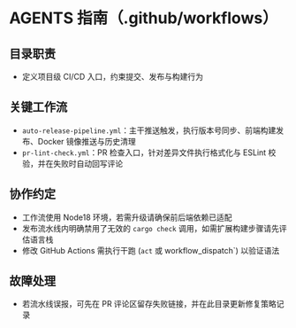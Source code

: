 # AGENTS 指南（.github/workflows）

## 目录职责
- 定义项目级 CI/CD 入口，约束提交、发布与构建行为

## 关键工作流
- `auto-release-pipeline.yml`：主干推送触发，执行版本号同步、前端构建发布、Docker 镜像推送与历史清理
- `pr-lint-check.yml`：PR 检查入口，针对差异文件执行格式化与 ESLint 校验，并在失败时自动回写评论

## 协作约定
- 工作流使用 Node18 环境，若需升级请确保前后端依赖已适配
- 发布流水线内明确禁用了无效的 `cargo check` 调用，如需扩展构建步骤请先评估语言栈
- 修改 GitHub Actions 需执行干跑 (`act` 或 workflow_dispatch`) 以验证语法

## 故障处理
- 若流水线误报，可先在 PR 评论区留存失败链接，并在此目录更新修复策略记录